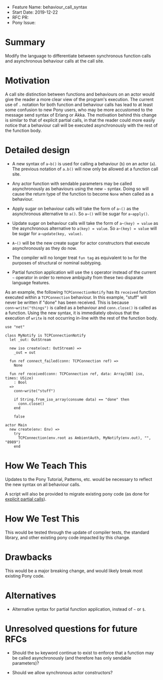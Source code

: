 - Feature Name: behaviour_call_syntax
- Start Date: 2019-12-22
- RFC PR:
- Pony Issue:

# Summary

Modify the language to differentiate between synchronous function calls and asynchronous behaviour calls at the call site.

# Motivation

A call site distinction between functions and behaviours on an actor would give the reader a more clear view of the program's execution. The current use of `.` notation for both function and behaviour calls has lead to at least some confusion to new Pony users, who may be more accustomed to the message send syntax of Erlang or Akka. The motivation behind this change is similar to that of explicit partial calls, in that the reader could more easily notice that a behaviour call will be executed asynchronously with the rest of the function body.

# Detailed design

- A new syntax of `a~b()` is used for calling a behaviour (`b`) on an actor (`a`). The previous notation of `a.b()` will now only be allowed at a function call site.

- Any actor function with sendable parameters may be called asynchronously as behaviours using the new `~` syntax. Doing so will cause the return type of the function to become `None` when called as a behaviour.

- Apply sugar on behaviour calls will take the form of `a~()` as the asynchronous alternative to `a()`. So `a~()` will be sugar for `a~apply()`.

- Update sugar on behaviour calls will take the form of `a~(key) = value` as the asynchronous alternative to `a(key) = value`. So `a~(key) = value` will be sugar for `a~update(key, value)`.

- `A~()` will be the new create sugar for actor constructors that execute asynchronously as they do now.

- The compiler will no longer treat `fun tag` as equivalent to `be` for the purposes of structural or nominal subtyping.

- Partial function application will use the `$` operator instead of the current `~` operator in order to remove ambiguity from these two disparate language features.

As an example, the following `TCPConnectionNotify` has its `received` function executed within a `TCPConnection` behaviour. In this example, "stuff" will never be written if "done" has been received. This is because `conn~write("things")` is called as a behaviour and `conn.close()` is called as a function. Using the new syntax, it is immediately obvious that the execution of `write` is not occurring in-line with the rest of the function body.
```pony
use "net"

class MyNotify is TCPConnectionNotify
  let _out: OutStream

  new iso create(out: OutStream) =>
    _out = out

  fun ref connect_failed(conn: TCPConnection ref) =>
    None

  fun ref received(conn: TCPConnection ref, data: Array[U8] iso, times: USize)
    : Bool
  =>
    conn~write("stuff")

    if String.from_iso_array(consume data) == "done" then
      conn.close()
    end

    false

actor Main
  new create(env: Env) =>
    try
      TCPConnection(env.root as AmbientAuth, MyNotify(env.out), "", "8989")
    end
```

# How We Teach This

Updates to the Pony Tutorial, Patterns, etc. would be necessary to reflect the new syntax on all behaviour calls.

A script will also be provided to migrate existing pony code (as done for [explicit partial calls](https://github.com/ponylang/rfcs/blob/master/text/0039-explicit-partial-calls.md)).

# How We Test This

This would be tested through the update of compiler tests, the standard library, and other existing pony code impacted by this change.

# Drawbacks

This would be a major breaking change, and would likely break most existing Pony code.

# Alternatives

- Alternative syntax for partial function application, instead of `~` or `$`.

# Unresolved questions for future RFCs

- Should the `be` keyword continue to exist to enforce that a function may be called asynchronously (and therefore has only sendable parameters)?

- Should we allow synchronous actor constructors?
